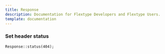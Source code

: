 ```yaml
---
title: Response
description: Documentation for Flextype Developers and Flextype Users.
template: documentation
---
```


### Set header status
```
Response::status(404);
```
